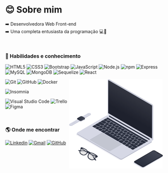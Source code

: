 # :blush: Sobre mim
:arrow_right: Desenvolvedora Web Front-end <br>
:arrow_right: Uma completa entusiasta da programação :computer::tada:

<br>

### :rocket: Habilidades e conhecimento
  ![HTML5](https://img.shields.io/badge/-HTML5-333333?style=flat&logo=HTML5)
  ![CSS3](https://img.shields.io/badge/-CSS3-333333?style=flat&logo=CSS3&logoColor=1572B6)
  ![Bootstrap](https://img.shields.io/badge/-Bootstrap-333333?style=flat&logo=Bootstrap)
  ![JavaScript](https://img.shields.io/badge/-JavaScript-333333?style=flat&logo=javascript)
  ![Node.js](https://img.shields.io/badge/-Node.js-333333?style=flat&logo=node.js)
  ![npm](https://img.shields.io/badge/-Npm-333333?style=flat&logo=npm)
  ![Express](https://img.shields.io/badge/-Express-333333?style=flat&logo=express)
  ![MySQL](https://img.shields.io/badge/-MySQL-333333?style=flat&logo=mysql)
  ![MongoDB](https://img.shields.io/badge/-MongoDB-333333?style=flat&logo=mongodb)
  ![Sequelize](https://img.shields.io/badge/-Sequelize-333333?style=flat&logo=sequelize)
  ![React](https://img.shields.io/badge/-React-333333?style=flat&logo=react)
  
  <img src="workspace.svg" min-width="300px" max-width="300px" width="300px" align="right" alt="workspace image">
  
  ![Git](https://img.shields.io/badge/-Git-333333?style=flat&logo=git)
  ![GitHub](https://img.shields.io/badge/-GitHub-333333?style=flat&logo=github)
  ![Docker](https://img.shields.io/badge/-Docker-333333?style=flat&logo=docker)

  
  ![Insomnia](https://img.shields.io/badge/-Insomnia-333333?style=flat&logo=insomnia&logoColor=4000BF)
  
  
  ![Visual Studio Code](https://img.shields.io/badge/-Visual%20Studio%20Code-333333?style=flat&logo=visual-studio-code&logoColor=007ACC)
  ![Trello](https://img.shields.io/badge/-Trello-333333?style=flat&logo=trello&logoColor=007ACC)
  ![Figma](https://img.shields.io/badge/-Figma-333333?style=flat&logo=figma&logoColor=007ACC)
  
  <br>

### :earth_americas: Onde me encontrar

[![Linkedin](https://img.shields.io/badge/-marianafocassio-blue?style=flat&logo=Linkedin&logoColor=white&link=https://www.linkedin.com/in/marianafocassio/)](https://www.linkedin.com/in/marianafocassio/)
[![Gmail](https://img.shields.io/badge/-focassiomariana@gmail.com-006bed?style=flat&logo=Gmail&logoColor=white&link=mailto:focassiomariana@gmail.com)](mailto:focassiomariana@gmail.com)
[![GitHub]( https://img.shields.io/github/followers/marianafocassio?label=follow&style=social)](https://github.com/marianafocassio)
